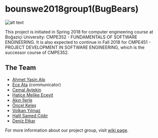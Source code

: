 # bounswe2018group1(BugBears)


![alt text](bounswe2018group1/resources/group_icon.jpg)

This project is initiated in Spring 2018 for computer engineering course at Boğaziçi University: CMPE352 - FUNDAMENTALS OF SOFTWARE ENGINEERING. It is also expected to continue in Fall 2018 for CMPE451 - PROJECT DEVELOPMENT IN SOFTWARE ENGINEERING, which is the successor course of CMPE352.

## The Team
* [Ahmet Yasin Alp](https://github.com/bounswe/bounswe2018group1/wiki/Ahmet-Yasin-Alp)
* [Ece Ata](https://github.com/bounswe/bounswe2018group1/wiki/Ece-Ata) (communicator)
* [Cemal Aytekin](https://github.com/bounswe/bounswe2018group1/wiki/Cemal-Aytekin)
* [Hatice Melike Ecevit](https://github.com/bounswe/bounswe2018group1/wiki/Hatice-Melike-Ecevit)
* [Akın İlerle](https://github.com/bounswe/bounswe2018group1/wiki/Akın-İlerle)
* [Öncel Keleş](https://github.com/bounswe/bounswe2018group1/wiki/Öncel-Keleş)
* [Volkan Yılmaz](https://github.com/bounswe/bounswe2018group1/wiki/Volkan-Yılmaz)
* [Halil Samed Çıldır](https://github.com/bounswe/bounswe2018group1/wiki/Halil-Samed-Çıldır)
* [Deniz Etkar](https://github.com/bounswe/bounswe2018group1/wiki/Deniz-Etkar)


For more information about our project group, visit [wiki page](https://github.com/bounswe/bounswe2018group1/wiki).
